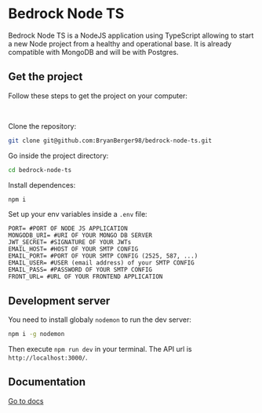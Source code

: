 # Bedrock Node TS

Bedrock Node TS is a NodeJS application using TypeScript allowing to start a new Node project from a healthy and operational base.
It is already compatible with MongoDB and will be with Postgres.

## Get the project

Follow these steps to get the project on your computer:

<br>

Clone the repository:
```bash
git clone git@github.com:BryanBerger98/bedrock-node-ts.git
```
Go inside the project directory:
```bash
cd bedrock-node-ts
```
Install dependences:
```bash
npm i
```
Set up your env variables inside a `.env` file:
```dosini
PORT= #PORT OF NODE JS APPLICATION
MONGODB_URI= #URI OF YOUR MONGO DB SERVER
JWT_SECRET= #SIGNATURE OF YOUR JWTs
EMAIL_HOST= #HOST OF YOUR SMTP CONFIG
EMAIL_PORT= #PORT OF YOUR SMTP CONFIG (2525, 587, ...)
EMAIL_USER= #USER (email address) of your SMTP CONFIG
EMAIL_PASS= #PASSWORD OF YOUR SMTP CONFIG
FRONT_URL= #URL OF YOUR FRONTEND APPLICATION
```

## Development server

You need to install globaly `nodemon` to run the dev server:
```bash
npm i -g nodemon
```
Then execute `npm run dev` in your terminal. The API url is `http://localhost:3000/`.

## Documentation

[Go to docs](https://github.com/BryanBerger98/bedrock-node/wiki)